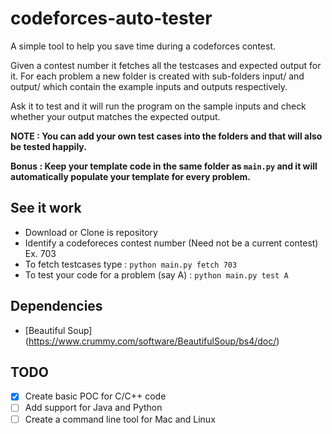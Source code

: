 # codeforces-auto-tester

A simple tool to help you save time during a codeforces contest.

Given a contest number it fetches all the testcases and expected output for it. For each problem a new folder is created with sub-folders input/ and output/ which contain the example inputs and outputs respectively.

Ask it to test and it will run the program on the sample inputs and check whether your output matches the expected output.

**NOTE : You can add your own test cases into the folders and that will also be tested happily.**

**Bonus : Keep your template code in the same folder as `main.py` and it will automatically populate your template for every problem.**

## See it work
- Download or Clone is repository
- Identify a codeforeces contest number (Need not be a current contest) Ex. 703
- To fetch testcases type : `python main.py fetch 703`
- To test your code for a problem (say A)  : `python main.py test A`

## Dependencies
- [Beautiful Soup] (https://www.crummy.com/software/BeautifulSoup/bs4/doc/)

## TODO
- [x] Create basic POC for C/C++ code
- [ ] Add support for Java and Python
- [ ] Create a command line tool for Mac and Linux
